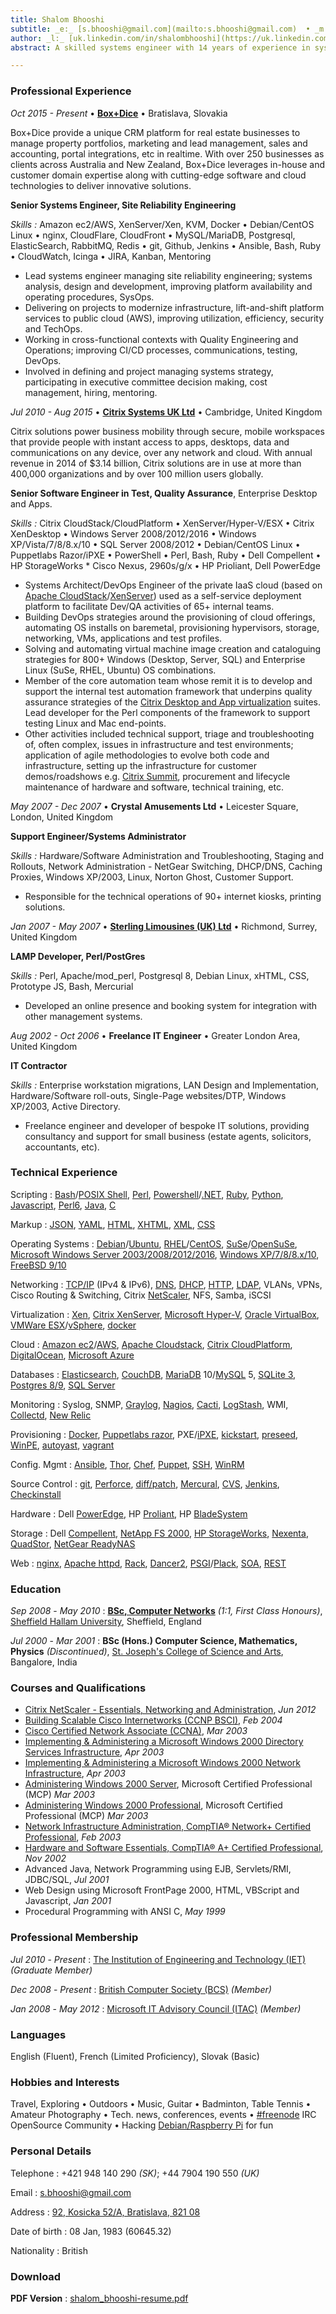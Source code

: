 ```yaml
---
title: Shalom Bhooshi
subtitle: _e:_ [s.bhooshi@gmail.com](mailto:s.bhooshi@gmail.com)  • _m:_ +421 948 140 290 • _a:_ [92, Kosicka, 52/A, Bratislava, 821 08](https://www.google.co.uk/maps?q=92,+Kosicka+52/A,+Bratislava,+82108)
author: _l:_ [uk.linkedin.com/in/shalombhooshi](https://uk.linkedin.com/in/shalombhooshi)
abstract: A skilled systems engineer with 14 years of experience in systems design and engineering in various business and technology settings. With a particular interest in cloud, virtualization and open source technologies to implement creative, cost-effective and flexible solutions, I have strong communications and personal skills and can work well in any setting. Core competencies include **Linux** • **Cloud/Virtualization** • **Network & Systems Engineering** • **Scripting/Infrastructure Automation**

---
```


###  Professional Experience

_Oct 2015 - Present_ • **[Box+Dice](https://boxdice.com.au)** • Bratislava, Slovakia

Box+Dice provide a unique CRM platform for real estate businesses to manage
property portfolios, marketing and lead management, sales and accounting, 
portal integrations, etc in realtime. With over 250 businesses as clients
across Australia and New Zealand, Box+Dice leverages in-house and customer 
domain expertise along with cutting-edge software and cloud technologies to deliver 
innovative solutions.

**Senior Systems Engineer, Site Reliability Engineering**

_Skills :_ Amazon ec2/AWS, XenServer/Xen, KVM, Docker • Debian/CentOS Linux • nginx,
        CloudFlare, CloudFront • MySQL/MariaDB, Postgresql, ElasticSearch, RabbitMQ, Redis • git,
        Github, Jenkins • Ansible, Bash, Ruby • CloudWatch, Icinga • JIRA, Kanban, Mentoring

* Lead systems engineer managing site reliability engineering; systems analysis, design and
development, improving platform availability and operating procedures, SysOps.
* Delivering on projects to modernize infrastructure, lift-and-shift platform services to public cloud
(AWS), improving utilization, efficiency, security and TechOps.
* Working in cross-functional contexts with Quality Engineering and Operations; improving CI/CD
processes, communications, testing, DevOps.
* Involved in defining and project managing systems strategy, participating in executive committee decision making, cost management, hiring, mentoring.

_Jul 2010 - Aug 2015_ • **[Citrix Systems UK Ltd](https://www.citrix.com/)** • Cambridge, United Kingdom

Citrix solutions power business mobility through secure, mobile workspaces that provide people with instant access to apps, desktops, data and communications on any device, over any network and cloud. With annual revenue in 2014 of $3.14 billion, Citrix solutions are in use at more than 400,000 organizations and by over 100 million users globally.

**Senior Software Engineer in Test, Quality Assurance**, Enterprise Desktop and Apps.

_Skills :_ Citrix CloudStack/CloudPlatform • XenServer/Hyper-V/ESX • Citrix XenDesktop • Windows Server 2008/2012/2016 • Windows XP/Vista/7/8/8.x/10 • SQL Server 2008/2012 • Debian/CentOS Linux • Puppetlabs Razor/iPXE • PowerShell • Perl, Bash, Ruby • Dell Compellent • HP StorageWorks * Cisco Nexus, 2960s/g/x • HP Prioliant, Dell PowerEdge

* Systems Architect/DevOps Engineer of the private IaaS cloud (based on [Apache
    CloudStack](ttps://cloudstack.apache.org/)/[XenServer](https://www.citrix.com/products/xenserver/))
used as a self-service deployment platform to facilitate Dev/QA activities of 65+ internal teams.
* Building DevOps strategies around the provisioning of cloud offerings, automating OS installs on
baremetal, provisioning hypervisors, storage, networking, VMs, applications and test profiles.
* Solving and automating virtual machine image creation and cataloguing strategies for 800+ Windows
(Desktop, Server, SQL) and Enterprise Linux (SuSe, RHEL, Ubuntu) OS combinations.
* Member of the core automation team whose remit it is to develop and support the internal test
automation framework that underpins quality assurance strategies of the [Citrix Desktop and App
virtualization](https://www.citrix.com/solutions/desktop-virtualization/overview.html) suites. Lead
developer for the Perl components of the framework to support testing Linux and Mac end-points.
* Other activities included technical support, triage and troubleshooting of, often complex, issues in infrastructure and test environments; application of agile methodologies to evolve both code and infrastructure, setting up the infrastructure for customer demos/roadshows e.g. [Citrix
Summit](http://www.citrixsummit.com/), procurement and lifecycle maintenance of hardware and software, technical training, etc.

_May 2007 - Dec 2007_ • **Crystal Amusements Ltd** • Leicester Square, London, United Kingdom

**Support Engineer/Systems Administrator**

_Skills :_ Hardware/Software Administration and Troubleshooting, Staging and Rollouts, Network Administration - NetGear Switching, DHCP/DNS, Caching Proxies, Windows XP/2003, Linux, Norton Ghost, Customer Support.

* Responsible for the technical operations of 90+ internet kiosks, printing solutions.

_Jan 2007 - May 2007_ • **[Sterling Limousines (UK) Ltd](http://sterlinglimousines.co.uk/)** • Richmond, Surrey, United Kingdom

**LAMP Developer, Perl/PostGres**

_Skills :_ Perl, Apache/mod_perl, Postgresql 8, Debian Linux, xHTML, CSS, Prototype JS, Bash, Mercurial

* Developed an online presence and booking system for integration with other management systems.

_Aug 2002 - Oct 2006_ • **Freelance IT Engineer** • Greater London Area, United Kingdom

**IT Contractor**

_Skills :_ Enterprise workstation migrations, LAN Design and Implementation, Hardware/Software roll-outs, Single-Page websites/DTP, Windows XP/2003, Active Directory.

* Freelance engineer and developer of bespoke IT solutions, providing consultancy and support for small business (estate agents, solicitors, accountants, etc).

### Technical Experience

Scripting
  : [Bash](https://www.gnu.org/software/bash/)/[POSIX Shell](http://pubs.opengroup.org/onlinepubs/009695399/utilities/xcu_chap02.html), [Perl](https://www.perl.org/), [Powershell](https://en.wikipedia.org/wiki/Windows_PowerShell)/[.NET](http://www.microsoft.com/net), [Ruby](https://www.ruby-lang.org/en/), [Python](https://www.python.org/), [Javascript](http://www.ecmascript.org/), [Perl6](https://perl6.org/),
  [Java](https://en.wikipedia.org/wiki/Java_(programming_language)), [C](http://flash-gordon.me.uk/ansi.c.txt)

Markup
  : [JSON](http://json.org/), [YAML](http://yaml.org/), [HTML](http://www.w3.org/MarkUp/), [XHTML](http://www.w3.org/TR/xhtml1/), [XML](http://www.w3.org/XML/), [CSS](http://www.w3.org/Style/CSS/Overview.en.html)

Operating Systems
  : [Debian](http://www.debian.org/)/[Ubuntu](http://www.ubuntu.com/), [RHEL](http://www.redhat.com/en/technologies/linux-platforms/enterprise-linux)/[CentOS](https://www.centos.org/), [SuSe](https://www.suse.com/products/server/)/[OpenSuSe](https://www.opensuse.org/), [Microsoft Windows Server 2003/2008/2012/2016](http://www.microsoft.com/en-us/server-cloud/products/windows-server-2012-r2/), [Windows XP/7/8/8.x/10](http://www.microsoft.com/en-gb/windows), [FreeBSD 9/10](http://www.freebsd.org/)

Networking
  : [TCP/IP](https://en.wikipedia.org/wiki/Internet_protocol_suite) (IPv4 & IPv6), [DNS](https://en.wikipedia.org/wiki/Domain_Name_System),
[DHCP](https://en.wikipedia.org/wiki/Dynamic_Host_Configuration_Protocol), [HTTP](https://www.w3.org/Protocols/), [LDAP](https://en.wikipedia.org/wiki/Lightweight_Directory_Access_Protocol), VLANs, VPNs, Cisco Routing & Switching, Citrix [NetScaler](https://www.citrix.com/products/netscaler), NFS, Samba, iSCSI

Virtualization
  : [Xen](http://www.xenproject.org/), [Citrix XenServer](http://xenserver.org/), [Microsoft Hyper-V](http://www.microsoft.com/en-us/server-cloud/solutions/virtualization.aspx), [Oracle VirtualBox](https://www.virtualbox.org/), [VMWare ESX](https://www.vmware.com/products/esxi-and-esx/overview)/[vSphere](http://www.vmware.com/products/vsphere), [docker](https://www.docker.com/)

Cloud
  : [Amazon ec2](https://aws.amazon.com/ec2/)/[AWS](https://aws.amazon.com/), [Apache Cloudstack](http://cloudstack.apache.org/), [Citrix CloudPlatform](https://www.citrix.com/products/cloudplatform/overview.html), [DigitalOcean](https://www.digitalocean.com/), [Microsoft Azure](https://azure.microsoft.com/en-gb/overview/what-is-azure/)

Databases
  : [Elasticsearch](https://www.elastic.co/), [CouchDB](http://couchdb.apache.org/), [MariaDB](http://mariadb.org/) 10/[MySQL](http://www.mysql.com/why-mysql/) 5, [SQLite 3](http://sqlite.org/), [Postgres 8/9](http://www.postgresql.org/), [SQL Server](http://www.microsoft.com/en-gb/server-cloud/products/sql-server/)

Monitoring
  : Syslog, SNMP, [Graylog](https://www.graylog.org/), [Nagios](https://www.nagios.org/about/overview/), [Cacti](http://www.cacti.net/), [LogStash](https://www.elastic.co/products/logstash), WMI, [Collectd](https://collectd.org/), [New Relic](http://newrelic.com/)

Provisioning
  : [Docker](https://www.docker.com/), [Puppetlabs razor](https://puppetlabs.com/solutions/next-generation-provisioning), PXE/[iPXE](http://ipxe.org/), [kickstart](https://access.redhat.com/documentation/en-US/Red_Hat_Enterprise_Linux/6/html/Installation_Guide/ch-kickstart2.html#s1-kickstart2-whatis), [preseed](https://wiki.debian.org/DebianInstaller/Preseed), [WinPE](https://technet.microsoft.com/en-us/library/cc766093(v=ws.10).aspx), [autoyast](http://users.suse.com/~ug/autoyast_doc/introduction.html), [vagrant](https://www.vagrantup.com/)

Config. Mgmt
  : [Ansible](http://www.ansible.com/), [Thor](http://whatisthor.com/), [Chef](https://www.chef.io/), [Puppet](https://puppetlabs.com/puppet/puppet-enterprise), [SSH](http://www.openssh.com/), [WinRM](https://msdn.microsoft.com/en-us/library/aa384426%28v=vs.85%29.aspx?f=255&MSPPError=-2147217396)

Source Control
  : [git](https://git-scm.com/), [Perforce](http://www.perforce.com/), [diff/patch](http://jungels.net/articles/diff-patch-ten-minutes.html), [Mercural](https://mercurial.selenic.com/), [CVS](http://www.nongnu.org/cvs/), [Jenkins](https://wiki.jenkins-ci.org/display/JENKINS/Meet+Jenkins), [Checkinstall](http://asic-linux.com.mx/~izto/checkinstall/)

Hardware
  : Dell [PowerEdge](http://www.dell.com/us/business/p/poweredge-rack-servers), HP [Proliant](http://www8.hp.com/us/en/products/proliant-servers/), HP [BladeSystem](http://www8.hp.com/us/en/products/servers/bladesystem/)

Storage
  : Dell [Compellent](http://www.dell.com/us/business/p/dell-compellent), [NetApp FS 2000](http://www.netapp.com/us/products/storage-systems/), [HP StorageWorks](http://www8.hp.com/h20195/v2/GetHTML.aspx?docname=c04168365), [Nexenta](https://nexenta.com/), [QuadStor](http://www.quadstor.com/), [NetGear ReadyNAS](http://www.netgear.com/business/products/storage/readynas/readynas-rackmount.aspx)

Web
  : [nginx](http://nginx.org/en/), [Apache httpd](http://httpd.apache.org/), [Rack](http://rack.github.io/), [Dancer2](http://perldancer.org/), [PSGI](https://en.wikipedia.org/wiki/PSGI)/[Plack](http://plackperl.org/), [SOA](https://www.opengroup.org/soa/source-book/soa/soa.htm), [REST](https://www.ics.uci.edu/~fielding/pubs/dissertation/rest_arch_style.htm)

### Education

_Sep_ _2008_  -  _May_  _2010_
  : **[BSc, Computer Networks](http://www.shu.ac.uk/prospectus/course/1129/)**  _(1:1, First Class Honours)_, [Sheffield Hallam University](https://www.shu.ac.uk/), Sheffield, England

_Jul_ _2000_  -  _Mar_  _2001_ 
  : **BSc (Hons.) Computer Science, Mathematics, Physics**  _(Discontinued)_, [St. Joseph's College of Science and Arts](http://www.sjc.ac.in), Bangalore, India

### Courses and Qualifications

* [Citrix NetScaler - Essentials, Networking and Administration](http://training.citrix.com/mod/ctxcatalog/course.php?id=497), _Jun 2012_
* [Building Scalable Cisco Internetworks (CCNP BSCI)](https://www.cbtnuggets.com/it-training/cisco-642-901-ccnp-bsci), _Feb 2004_
* [Cisco Certified Network Associate (CCNA)](http://www.cisco.com/web/learning/exams/list/ccna_composite.html#~Topics), _Mar 2003_
* [Implementing & Administering a Microsoft Windows 2000 Directory Services Infrastructure](https://web.archive.org/web/20081222080658/http://www.microsoft.com/learning/en/us/exams/70-217.mspx#EHE), _Apr 2003_
* [Implementing & Administering a Microsoft Windows 2000 Network Infrastructure](https://web.archive.org/web/20141221185633/https://www.microsoft.com/learning/en/us/exams/70-216.mspx#E3E), _Apr 2003_
* [Administering Windows 2000 Server](https://web.archive.org/web/20141221185902/https://www.microsoft.com/learning/en/us/exams/70-215.mspx#E3E), Microsoft Certified Professional (MCP) _Mar 2003_
* [Administering Windows 2000 Professional](https://web.archive.org/web/20141221190036/https://www.microsoft.com/learning/en/us/exams/70-210.mspx#ECF), Microsoft Certified Professional (MCP) _Mar 2003_
* [Network Infrastructure Administration, CompTIA® Network+ Certified Professional](http://certification.comptia.org/certifications/network), _Feb 2003_
* [Hardware and Software Essentials, CompTIA® A+ Certified Professional](http://certification.comptia.org/certifications/a), _Nov 2002_
* Advanced Java, Network Programming using EJB, Servlets/RMI, JDBC/SQL, _Jul 2001_
* Web Design using Microsoft FrontPage 2000, HTML, VBScript and Javascript, _Jan 2001_
* Procedural Programming with ANSI C, _May 1999_

### Professional Membership

 _Jul_  _2010_  -  _Present_
  : [The Institution of Engineering and Technology (IET)](https://www.theiet.org/) _(Graduate Member)_

 _Dec_  _2008_  -  _Present_
  : [British Computer Society (BCS)](https://bcs.org) _(Member)_

 _Jan_  _2008_  -  _May 2012_
  : [Microsoft IT Advisory Council (ITAC)](https://microsoft-itcouncil.com/) _(Member)_

### Languages

English (Fluent), French (Limited Proficiency), Slovak (Basic)

### Hobbies and Interests

Travel, Exploring • Outdoors • Music, Guitar • Badminton, Table Tennis • 
Amateur Photography • Tech. news, conferences, events • 
[#freenode](https://freenode.net/) IRC OpenSource Community • 
Hacking [Debian/Raspberry Pi](https://www.raspbian.org/) for fun

### Personal Details

Telephone
  : +421 948 140 290 _(SK)_; +44 7904 190 550 _(UK)_

Email
  : [s.bhooshi@gmail.com](mailto:s.bhooshi@gmail.com)

Address
  :  [92, Kosicka 52/A, Bratislava, 821 08](https://www.google.co.uk/maps?q=92,+Kosicka+52/A,+Bratislava,+82108)

Date of birth
  : 08 Jan, 1983 (60645.32)

Nationality
  : British

### Download

**PDF Version**
  : [shalom_bhooshi-resume.pdf](http://shalomb.github.io/cv/cv.pdf)

